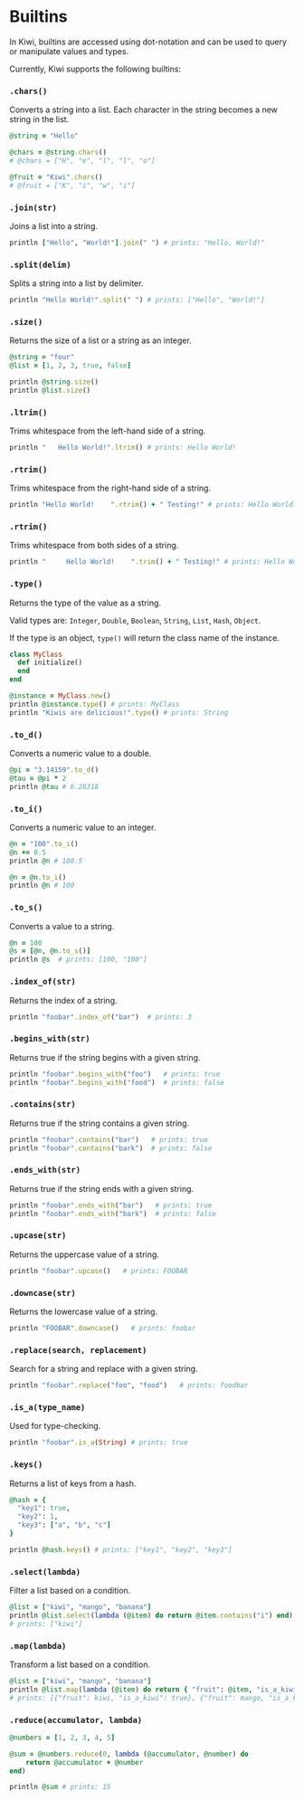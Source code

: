 # Builtins

In Kiwi, builtins are accessed using dot-notation and can be used to query or manipulate values and types.

Currently, Kiwi supports the following builtins:

### `.chars()`

Converts a string into a list. Each character in the string becomes a new string in the list.

```ruby
@string = "Hello"

@chars = @string.chars() 
# @chars = ["H", "e", "l", "l", "o"]

@fruit = "Kiwi".chars()
# @fruit = ["K", "i", "w", "i"]
```

### `.join(str)`

Joins a list into a string.

```ruby
println ["Hello", "World!"].join(" ") # prints: "Hello, World!"
```

### `.split(delim)`

Splits a string into a list by delimiter.

```ruby
println "Hello World!".split(" ") # prints: ["Hello", "World!"]
```

### `.size()`

Returns the size of a list or a string as an integer.

```ruby
@string = "four"
@list = [1, 2, 3, true, false]

println @string.size()
println @list.size()
```

### `.ltrim()`

Trims whitespace from the left-hand side of a string.

```ruby
println "   Hello World!".ltrim() # prints: Hello World!
```

### `.rtrim()`

Trims whitespace from the right-hand side of a string.

```ruby
println "Hello World!    ".rtrim() + " Testing!" # prints: Hello World! Testing!
```

### `.rtrim()`

Trims whitespace from both sides of a string.

```ruby
println "     Hello World!    ".trim() + " Testing!" # prints: Hello World! Testing!
```

### `.type()`

Returns the type of the value as a string.

Valid types are: `Integer`, `Double`, `Boolean`, `String`, `List`, `Hash`, `Object`.

If the type is an object, `type()` will return the class name of the instance.

```ruby
class MyClass
  def initialize()
  end
end

@instance = MyClass.new()
println @instance.type() # prints: MyClass
println "Kiwis are delicious!".type() # prints: String
```

### `.to_d()`

Converts a numeric value to a double.

```ruby
@pi = "3.14159".to_d()
@tau = @pi * 2
println @tau # 6.28318
```

### `.to_i()`

Converts a numeric value to an integer.

```ruby
@n = "100".to_i()
@n += 0.5
println @n # 100.5

@n = @n.to_i()
println @n # 100
```

### `.to_s()`

Converts a value to a string.

```ruby
@n = 100
@s = [@n, @n.to_s()]
println @s  # prints: [100, "100"]
```

### `.index_of(str)`

Returns the index of a string.

```ruby
println "foobar".index_of("bar")  # prints: 3
```

### `.begins_with(str)`

Returns true if the string begins with a given string.

```ruby
println "foobar".begins_with("foo")   # prints: true
println "foobar".begins_with("food")  # prints: false
```

### `.contains(str)`

Returns true if the string contains a given string.

```ruby
println "foobar".contains("bar")   # prints: true
println "foobar".contains("bark")  # prints: false
```

### `.ends_with(str)`

Returns true if the string ends with a given string.

```ruby
println "foobar".ends_with("bar")   # prints: true
println "foobar".ends_with("bark")  # prints: false
```

### `.upcase(str)`

Returns the uppercase value of a string.

```ruby
println "foobar".upcase()   # prints: FOOBAR
```

### `.downcase(str)`

Returns the lowercase value of a string.

```ruby
println "FOOBAR".downcase()   # prints: foobar
```

### `.replace(search, replacement)`

Search for a string and replace with a given string.

```ruby
println "foobar".replace("foo", "food")   # prints: foodbar
```

### `.is_a(type_name)`

Used for type-checking.

```ruby
println "foobar".is_a(String) # prints: true
```

### `.keys()`

Returns a list of keys from a hash.

```ruby
@hash = {
  "key1": true, 
  "key2": 1, 
  "key3": ["a", "b", "c"]
}

println @hash.keys() # prints: ["key1", "key2", "key3"]
```

### `.select(lambda)`

Filter a list based on a condition.

```ruby
@list = ["kiwi", "mango", "banana"]
println @list.select(lambda (@item) do return @item.contains("i") end)
# prints: ["kiwi"]
```

### `.map(lambda)`

Transform a list based on a condition.

```ruby
@list = ["kiwi", "mango", "banana"]
println @list.map(lambda (@item) do return { "fruit": @item, "is_a_kiwi": @item.downcase() == "kiwi" } end)
# prints: [{"fruit": kiwi, "is_a_kiwi": true}, {"fruit": mango, "is_a_kiwi": false}, {"fruit": banana, "is_a_kiwi": false}]
```

### `.reduce(accumulator, lambda)`

```ruby
@numbers = [1, 2, 3, 4, 5]

@sum = @numbers.reduce(0, lambda (@accumulator, @number) do
    return @accumulator + @number
end)

println @sum # prints: 15
```